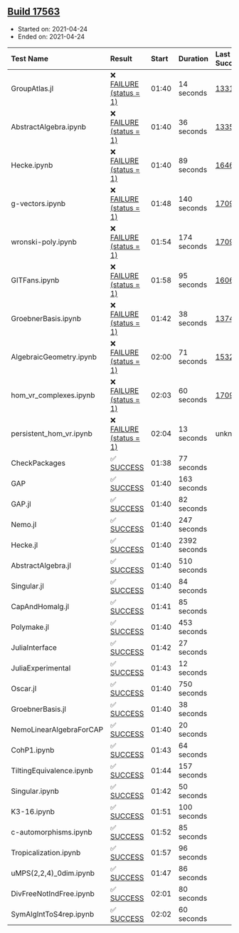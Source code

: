 ## [Build 17563](https://oscarci.mathematik.uni-kl.de/job/oscar/17563/)

* Started on: 2021-04-24
* Ended on: 2021-04-24

| Test Name    | Result | Start | Duration | Last Success | First Failure |
|:-------------|:-------|:------|:---------|:-------------|:--------------|
| GroupAtlas.jl | ❌ [FAILURE (status = 1)](https://oscarci.mathematik.uni-kl.de/job/oscar/17563/artifact/logs/build-17563/GroupAtlas.jl.log) | 01:40 | 14 seconds | [13311](https://oscarci.mathematik.uni-kl.de/job/oscar/13311/) | [13312](https://oscarci.mathematik.uni-kl.de/job/oscar/13312/) |
| AbstractAlgebra.ipynb | ❌ [FAILURE (status = 1)](https://oscarci.mathematik.uni-kl.de/job/oscar/17563/artifact/logs/build-17563/AbstractAlgebra.ipynb.log) | 01:40 | 36 seconds | [13355](https://oscarci.mathematik.uni-kl.de/job/oscar/13355/) | [13356](https://oscarci.mathematik.uni-kl.de/job/oscar/13356/) |
| Hecke.ipynb | ❌ [FAILURE (status = 1)](https://oscarci.mathematik.uni-kl.de/job/oscar/17563/artifact/logs/build-17563/Hecke.ipynb.log) | 01:40 | 89 seconds | [16463](https://oscarci.mathematik.uni-kl.de/job/oscar/16463/) | [16464](https://oscarci.mathematik.uni-kl.de/job/oscar/16464/) |
| g-vectors.ipynb | ❌ [FAILURE (status = 1)](https://oscarci.mathematik.uni-kl.de/job/oscar/17563/artifact/logs/build-17563/g-vectors.ipynb.log) | 01:48 | 140 seconds | [17099](https://oscarci.mathematik.uni-kl.de/job/oscar/17099/) | [17100](https://oscarci.mathematik.uni-kl.de/job/oscar/17100/) |
| wronski-poly.ipynb | ❌ [FAILURE (status = 1)](https://oscarci.mathematik.uni-kl.de/job/oscar/17563/artifact/logs/build-17563/wronski-poly.ipynb.log) | 01:54 | 174 seconds | [17098](https://oscarci.mathematik.uni-kl.de/job/oscar/17098/) | [17099](https://oscarci.mathematik.uni-kl.de/job/oscar/17099/) |
| GITFans.ipynb | ❌ [FAILURE (status = 1)](https://oscarci.mathematik.uni-kl.de/job/oscar/17563/artifact/logs/build-17563/GITFans.ipynb.log) | 01:58 | 95 seconds | [16068](https://oscarci.mathematik.uni-kl.de/job/oscar/16068/) | [16069](https://oscarci.mathematik.uni-kl.de/job/oscar/16069/) |
| GroebnerBasis.ipynb | ❌ [FAILURE (status = 1)](https://oscarci.mathematik.uni-kl.de/job/oscar/17563/artifact/logs/build-17563/GroebnerBasis.ipynb.log) | 01:42 | 38 seconds | [13748](https://oscarci.mathematik.uni-kl.de/job/oscar/13748/) | [13749](https://oscarci.mathematik.uni-kl.de/job/oscar/13749/) |
| AlgebraicGeometry.ipynb | ❌ [FAILURE (status = 1)](https://oscarci.mathematik.uni-kl.de/job/oscar/17563/artifact/logs/build-17563/AlgebraicGeometry.ipynb.log) | 02:00 | 71 seconds | [15322](https://oscarci.mathematik.uni-kl.de/job/oscar/15322/) | [15323](https://oscarci.mathematik.uni-kl.de/job/oscar/15323/) |
| hom_vr_complexes.ipynb | ❌ [FAILURE (status = 1)](https://oscarci.mathematik.uni-kl.de/job/oscar/17563/artifact/logs/build-17563/hom_vr_complexes.ipynb.log) | 02:03 | 60 seconds | [17099](https://oscarci.mathematik.uni-kl.de/job/oscar/17099/) | [17100](https://oscarci.mathematik.uni-kl.de/job/oscar/17100/) |
| persistent_hom_vr.ipynb | ❌ [FAILURE (status = 1)](https://oscarci.mathematik.uni-kl.de/job/oscar/17563/artifact/logs/build-17563/persistent_hom_vr.ipynb.log) | 02:04 | 13 seconds | unknown | unknown |
| CheckPackages | ✅ [SUCCESS](https://oscarci.mathematik.uni-kl.de/job/oscar/17563/artifact/logs/build-17563/CheckPackages.log) | 01:38 | 77 seconds |  |  |
| GAP | ✅ [SUCCESS](https://oscarci.mathematik.uni-kl.de/job/oscar/17563/artifact/logs/build-17563/GAP.log) | 01:40 | 163 seconds |  |  |
| GAP.jl | ✅ [SUCCESS](https://oscarci.mathematik.uni-kl.de/job/oscar/17563/artifact/logs/build-17563/GAP.jl.log) | 01:40 | 82 seconds |  |  |
| Nemo.jl | ✅ [SUCCESS](https://oscarci.mathematik.uni-kl.de/job/oscar/17563/artifact/logs/build-17563/Nemo.jl.log) | 01:40 | 247 seconds |  |  |
| Hecke.jl | ✅ [SUCCESS](https://oscarci.mathematik.uni-kl.de/job/oscar/17563/artifact/logs/build-17563/Hecke.jl.log) | 01:40 | 2392 seconds |  |  |
| AbstractAlgebra.jl | ✅ [SUCCESS](https://oscarci.mathematik.uni-kl.de/job/oscar/17563/artifact/logs/build-17563/AbstractAlgebra.jl.log) | 01:40 | 510 seconds |  |  |
| Singular.jl | ✅ [SUCCESS](https://oscarci.mathematik.uni-kl.de/job/oscar/17563/artifact/logs/build-17563/Singular.jl.log) | 01:40 | 84 seconds |  |  |
| CapAndHomalg.jl | ✅ [SUCCESS](https://oscarci.mathematik.uni-kl.de/job/oscar/17563/artifact/logs/build-17563/CapAndHomalg.jl.log) | 01:41 | 85 seconds |  |  |
| Polymake.jl | ✅ [SUCCESS](https://oscarci.mathematik.uni-kl.de/job/oscar/17563/artifact/logs/build-17563/Polymake.jl.log) | 01:40 | 453 seconds |  |  |
| JuliaInterface | ✅ [SUCCESS](https://oscarci.mathematik.uni-kl.de/job/oscar/17563/artifact/logs/build-17563/JuliaInterface.log) | 01:42 | 27 seconds |  |  |
| JuliaExperimental | ✅ [SUCCESS](https://oscarci.mathematik.uni-kl.de/job/oscar/17563/artifact/logs/build-17563/JuliaExperimental.log) | 01:43 | 12 seconds |  |  |
| Oscar.jl | ✅ [SUCCESS](https://oscarci.mathematik.uni-kl.de/job/oscar/17563/artifact/logs/build-17563/Oscar.jl.log) | 01:40 | 750 seconds |  |  |
| GroebnerBasis.jl | ✅ [SUCCESS](https://oscarci.mathematik.uni-kl.de/job/oscar/17563/artifact/logs/build-17563/GroebnerBasis.jl.log) | 01:40 | 38 seconds |  |  |
| NemoLinearAlgebraForCAP | ✅ [SUCCESS](https://oscarci.mathematik.uni-kl.de/job/oscar/17563/artifact/logs/build-17563/NemoLinearAlgebraForCAP.log) | 01:40 | 20 seconds |  |  |
| CohP1.ipynb | ✅ [SUCCESS](https://oscarci.mathematik.uni-kl.de/job/oscar/17563/artifact/logs/build-17563/CohP1.ipynb.log) | 01:43 | 64 seconds |  |  |
| TiltingEquivalence.ipynb | ✅ [SUCCESS](https://oscarci.mathematik.uni-kl.de/job/oscar/17563/artifact/logs/build-17563/TiltingEquivalence.ipynb.log) | 01:44 | 157 seconds |  |  |
| Singular.ipynb | ✅ [SUCCESS](https://oscarci.mathematik.uni-kl.de/job/oscar/17563/artifact/logs/build-17563/Singular.ipynb.log) | 01:42 | 50 seconds |  |  |
| K3-16.ipynb | ✅ [SUCCESS](https://oscarci.mathematik.uni-kl.de/job/oscar/17563/artifact/logs/build-17563/K3-16.ipynb.log) | 01:51 | 100 seconds |  |  |
| c-automorphisms.ipynb | ✅ [SUCCESS](https://oscarci.mathematik.uni-kl.de/job/oscar/17563/artifact/logs/build-17563/c-automorphisms.ipynb.log) | 01:52 | 85 seconds |  |  |
| Tropicalization.ipynb | ✅ [SUCCESS](https://oscarci.mathematik.uni-kl.de/job/oscar/17563/artifact/logs/build-17563/Tropicalization.ipynb.log) | 01:57 | 96 seconds |  |  |
| uMPS(2,2,4)_0dim.ipynb | ✅ [SUCCESS](https://oscarci.mathematik.uni-kl.de/job/oscar/17563/artifact/logs/build-17563/uMPS-2-2-4-_0dim.ipynb.log) | 01:47 | 86 seconds |  |  |
| DivFreeNotIndFree.ipynb | ✅ [SUCCESS](https://oscarci.mathematik.uni-kl.de/job/oscar/17563/artifact/logs/build-17563/DivFreeNotIndFree.ipynb.log) | 02:01 | 80 seconds |  |  |
| SymAlgIntToS4rep.ipynb | ✅ [SUCCESS](https://oscarci.mathematik.uni-kl.de/job/oscar/17563/artifact/logs/build-17563/SymAlgIntToS4rep.ipynb.log) | 02:02 | 60 seconds |  |  |
